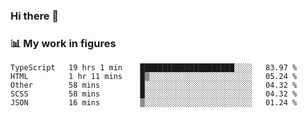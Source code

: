 ### Hi there 👋

### 📊 My work in figures

<!--START_SECTION:waka-->
```text
TypeScript   19 hrs 1 min    █████████████████████░░░░   83.97 % 
HTML         1 hr 11 mins    █▒░░░░░░░░░░░░░░░░░░░░░░░   05.24 % 
Other        58 mins         █░░░░░░░░░░░░░░░░░░░░░░░░   04.32 % 
SCSS         58 mins         █░░░░░░░░░░░░░░░░░░░░░░░░   04.32 % 
JSON         16 mins         ▒░░░░░░░░░░░░░░░░░░░░░░░░   01.24 % 
```
<!--END_SECTION:waka-->
